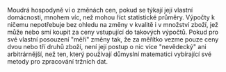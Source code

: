 <emphasis level="moderate">Moudrá hospodyně ví o změnách cen, pokud se týkají její vlastní domácnosti,<break time="0.3s"/> mnohem víc, než mohou říct statistické průměry.</emphasis><break time="0.5s"/> Výpočty k ničemu nepotřebuje<break time="0.3s"/> bez ohledu na změny v kvalitě i v množství zboží,<break time="0.3s"/> jež může nebo smí koupit za ceny vstupující do takových výpočtů.<break time="0.5s"/> <prosody rate="95%">Pokud pro své vlastní posouzení "měří" změny tak,<break time="0.3s"/> že za měřítko vezme pouze ceny dvou nebo tří druhů zboží,<break time="0.3s"/> není její postup o nic více "nevědecký" ani arbitrárnější,</prosody><break time="0.4s"/> <emphasis level="strong">než ten, který používají důmyslní matematici<break time="0.3s"/> vybírající své metody pro zpracování tržních dat.</emphasis> 
